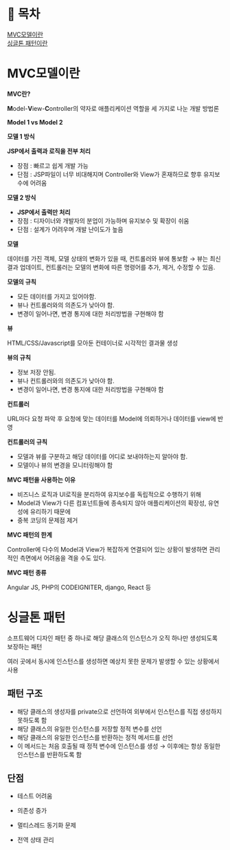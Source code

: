 # 💬 목차
[MVC모델이란](#mvc모델이란)<br/>
[싱글톤 패턴이란](#싱글톤-패턴) 


# MVC모델이란


**MVC란?**

**M**odel-**V**iew-**C**ontroller의 약자로 애플리케이션 역할을 세 가지로 나눈 개발 방법론

**Model 1 vs Model 2**

**모델 1 방식**

**JSP에서 출력과 로직을 전부 처리**

- 장점 : 빠르고 쉽게 개발 가능
- 단점 : JSP파일이 너무 비대해지며 Controller와 View가 혼재하므로 향후 유지보수에 어려움

**모델 2 방식**

- **JSP에서 출력만 처리**
- 장점 : 디자이너와 개발자의 분업이 가능하며 유지보수 및 확장이 쉬움
- 단점 : 설계가 어려우며 개발 난이도가 높음

**모델**

데이터를 가진 객체, 모델 상태의 변화가 있을 때, 컨트롤러와 뷰에 통보함 → 뷰는 최신 결과 업데이트, 컨트롤러는 모델의 변화에 따른 명령어를 추가, 제거, 수정할 수 있음.

**모델의 규칙**

- 모든 데이터를 가지고 있어야함.
- 뷰나 컨트롤러와의 의존도가 낮아야 함.
- 변경이 일어나면, 변경 통지에 대한 처리방법을 구현해야 함

**뷰**

HTML/CSS/Javascript를 모아둔 컨테이너로 시각적인 결과물 생성

**뷰의 규칙**

- 정보 저장 안됨.
- 뷰나 컨트롤러와의 의존도가 낮아야 함.
- 변경이 일어나면, 변경 통지에 대한 처리방법을 구현해야 함

**컨트롤러**

URL마다 요청 파악 후 요청에 맞는 데이터를 Model에 의뢰하거나 데이터를 view에 반영

**컨트롤러의 규칙**

- 모델과 뷰를 구분하고 해당 데이터를 어디로 보내야하는지 알아야 함.
- 모델이나 뷰의 변경을 모니터링해야 함

**MVC 패턴을 사용하는 이유**

- 비즈니스 로직과 UI로직을 분리하여 유지보수를 독립적으로 수행하기 위해
- Model과 View가 다른 컴포넌트들에 종속되지 않아 애플리케이션의 확장성, 유연성에 유리하기 때문에
- 중복 코딩의 문제점 제거

**MVC 패턴의 한계**

Controller에 다수의 Model과 View가 복잡하게 연결되어 있는 상황이 발생하면 관리적인 측면에서 어려움을 격을 수도 있다.

**MVC 패턴 종류**

Angular JS, PHP의 CODEIGNITER, django, React 등

# 싱글톤 패턴

소프트웨어 디자인 패턴 중 하나로 해당 클래스의 인스턴스가 오직 하나만 생성되도록 보장하는 패턴

여러 곳에서 동시에 인스턴스를 생성하면 예상치 못한 문제가 발생할 수 있는 상황에서 사용

## 패턴 구조

- 해당 클래스의 생성자를 private으로 선언하여 외부에서 인스턴스를 직접 생성하지 못하도록 함
- 해당 클래스의 유일한 인스턴스를 저장할 정적 변수를 선언
- 해당 클래스의 유일한 인스턴스를 반환하는 정적 메서드를 선언
- 이 메서드는 처음 호출될 때 정적 변수에 인스턴스를 생성 → 이후에는 항상 동일한 인스턴스를 반환하도록 함

## 단점

- 테스트 어려움

- 의존성 증가

- 멀티스레드 동기화 문제

- 전역 상태 관리


